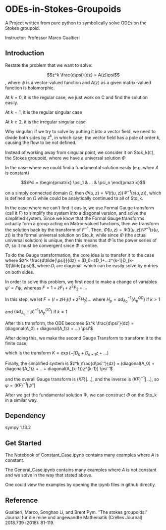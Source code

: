 # ODEs-in-Stokes-Groupoids
A Project written from pure python to symbolically solve ODEs on the Stokes groupoid.

Instructor: Professor Marco Gualtieri 

## Introduction

Restate the problem that we want to solve: 

$$z^k \frac{d\psi}{dz} = A(z)\psi$$, where $\psi$ is a vector-valued function and $A(z)$ as a given matrix-valued function is holomorphic.

At $k = 0$, it is the regular case, we just work on C and find the solution easily.

At $k = 1$, it is the regular singular case

At $k \geq 2$, it is the irregular singular case

Why singular: if we try to solve by putting it into a vector field, we need to divide both sides by $z^k$, in which case, the vector field has a pole of order $k$, causing the flow to be not defined.

Instead of working away from singular point, we consider it on Stok_k($\mathbb{C}$), the Stokes groupoid, where we have a universal solution $\Phi$

In the case where we could find a fundamental solution easily (e.g. when $A$ is constant) 

$$\Psi = \begin{pmatrix} \psi_1 & ... & \psi_n \end{pmatrix}$$

on a simply connected domain $\Omega$, then $\Phi(u, z) = \Psi(t(u, z)) \Psi^{-1}(s(u,z))$, which is defined on $\Omega$ while could be analytically continued to all of Sto_k. 

In the case where we can't find it easily, we use Formal Gauge transform (call it $F$) to simplify the system into a diagonal version, and solve the simplified system. Since we know that the Formal Gauge transforms actually form a group acting on Matrix-valued functions, then we transform the solution back by the transform of $F^{-1}$. Then, $\hat{\Phi}(u, z) = \hat{\Psi}(t(u, z)) \hat{\Psi}^{-1}(s(u,z))$ is the formal universal solution on Sto_k, while since $\Phi$ (the actual universal solution) is unique, then this means that $\hat{\Phi}$ is the power series of $\Phi$, so it must be convergent since $\Phi$ is entire.

To do the Gauge transformation, the core idea is to transfer it to the case where $z^k \frac{d\tilde{\psi}}{dz} = (D_0+zD_1+...z^{k-1}D_{k-1})\tilde{\psi}$, where $D_i$ are diagonal, which can be easily solve by entries on both sides.

In order to solve this problem, we first need to make a change of variables $\psi' = F \psi$, whereas $F = 1+zF_1 + z^2F_2 + ...$

In this step, we let $F = (I+zH_1)(I+z^2H_2)...$ where $H_p = {ad}^{-1}_{A_0}(A_p^{OD})$ if $k > 1$ 

and $({ad}_{A_0} - p)^{-1}(A_p^{OD})$ if $k=1$ 

After this transform, the ODE becomes $z^k \frac{d\psi'}{dz} = (diagonal(A_0) + diagonal(A_1)z + ...) \psi'$

After doing this, we make the second Gauge Transform to transform it to the finite case, 

which is the transform $K = \exp(-\int{D_k+D_{k+1}z+...})$

Finally, the simplified system is $z^k \frac{d\psi''}{dz} = (diagonal(A_0) + diagonal(A_1)z + ...+ diagonal(A_{k-1})z^{k-1}) \psi''$

and the overall Gauge transform is $(KF)$[...], and the inverse is $(KF)^{-1}$[...], so $\psi = (KF)^{-1}[\psi'']$

After we get the fundamental solution $\Psi$, we can construct $\Phi$ on the Sto_k in a similar way.

## Dependency

sympy                     1.13.2

## Get Started

The Notebook of Constant_Case.ipynb contains many examples where $A$ is constant.

The General_Case.ipynb contains many examples where $A$ is not constant and we solve in the way that stated above. 

One could view the examples by opening the ipynb files in github directly.

## Reference

Gualtieri, Marco, Songhao Li, and Brent Pym. "The stokes groupoids." Journal für die reine und angewandte Mathematik (Crelles Journal) 2018.739 (2018): 81-119.








